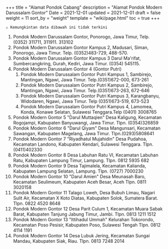 +++
title = "Alamat Pondok Cabang"
description = "Alamat Pondok Modern Darussalam Gontor"
Date = 2021-12-01
updated = 2021-12-01
draft = false
weight = 11
sort_by = "weight"
template = "wiki/page.html"
toc = true
+++

``` text
⚠️ Kemungkintan data dibawah ini tidak terkini
```

1. Pondok Modern Darussalam Gontor, Ponorogo, Jawa Timur, Telp. (0352) 311711, 311911. 313102
2. Pondok Modern Darussalam Gontor Kampus 2, Madusari, Siman, Ponorogo, Jawa Timur. Telp. (0352)483-729, 488-570.
3. Pondok Modern Darussalam Gontor Kampus 3 Darul Ma'rifat, Sumbercangkring, Gurah, Kediri, Jawa Timur. (0354) 545115.
4. Pondok Modern Darussalam Gontor 4 (Gontor Putri)
    1. Pondok Modern Darussalam Gontor Putri Kampus 1, Sambirejo, Mantingan, Ngawi, Jawa Timur. Telp.(0351)672-000, 673-261
    2. Pondok Modern Darussalam Gontor Putri Kampus 2, Sambirejo, Mantingan, Ngawi, Jawa Timur. Telp.(0351)673-263, 672-646
    3. Pondok Modern Darussalam Gontor Putri Kampus 3, Karangbanyu, Widodaren, Ngawi, Jawa Timur. Telp (0351)673-519, 673-523
    4. Pondok Modern Darussalam Gontor Putri Kampus 4, Lamomea, Konda, Konawe Selatan, Sulawesi Tenggara.Telp (0401) 3008765
5. Pondok Modern Gontor 5 "Darul Muttaqien" Desa Kaligung, Kecamatan Rogojampi, Kabupaten Banyuwangi, Jawa Timur. Tlpn. (0354)326859
6. Pondok Modern Gontor 6 "Darul Qiyam" Desa Mangunsari, Kecamatan Sawangan, Kabupaten Magelang, Jawa Timur. Tlpn.(0293)5808641
7. Pondok Modern Gontor 7 "Riyadhatul Mujahidin" Desa Pudahoa, Kecamatan Landono, Kabupaten Kendari, Sulawesi Tenggara. Tlpn. (0411)402330
8. Pondok Modern Gontor 8 Desa Labuhan Ratu VI, Kecamatan Labuhan Ratu, Kabupaten Lampung Timur, Lampung. Tlpn. 0812 5935 682
9. Pondok Modern Gontor 9 Desa Tajimalela, Kecamatan Kalianda, Kabupaten Lampung Selatan, Lampung. Tlpn. (0727) 7000230
10. Pondok Modern Gontor 10 "Darul Amien" Desa Meunasah Baro, Kecamatan Seulimeum, Kabupaten Aceh Besar, Aceh Tlpn. 0811 3020158
11. Pondok Modern Gontor 11 Talago Loweh, Desa Bubuh Limau, Nagari Sulit Air, Kecamatan X Koto Diatas, Kabupaten Solok, Sumatera Barat. Tlpn. 0822 4520 8648
12. Pondok Modern Gontor 12 Desa Parit Culum 1, Kecamatan Muara Sabak Barat, Kabupaten Tanjung Jabung Timur, Jambi. Tlpn. 0813 1211 1512
13. Pondok Modern Gontor 13 "Ittihadul Ummah" Kelurahan Tokorondo, Kecamatan Poso Pesisir, Kabupaten Poso, Sulawesi Tengah Tlpn. 0812 4114 1191
14. Pondok Modern Gontor 14 Desa Lubuk Jering, Kecamatan Sungai Mandau, Kabupaten Siak, Riau. Tlpn. 0813 7248 2014

